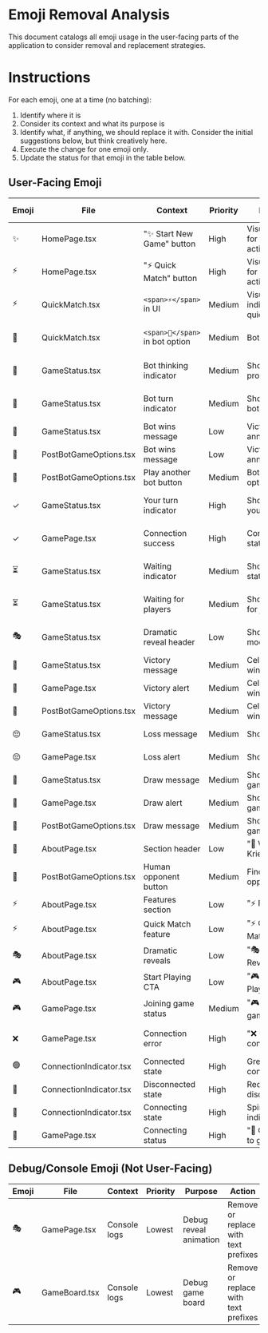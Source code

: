 # Emoji Removal Analysis

This document catalogs all emoji usage in the user-facing parts of the application to consider removal and replacement strategies.

# Instructions

For each emoji, one at a time (no batching):

1. Identify where it is
2. Consider its context and what its purpose is
3. Identify what, if anything, we should replace it with. Consider the initial suggestions below, but think creatively here.
4. Execute the change for one emoji only.
5. Update the status for that emoji in the table below.

## User-Facing Emoji

| Emoji | File                    | Context                         | Priority | Purpose                          | Suggested Replacement                | Notes                              | Status  |
| ----- | ----------------------- | ------------------------------- | -------- | -------------------------------- | ------------------------------------ | ---------------------------------- | ------- |
| ✨    | HomePage.tsx            | "✨ Start New Game" button      | High     | Visual accent for primary action | Remove or replace with "Create Game" | Currently adds sparkle to main CTA | ✅ DONE |
| ⚡    | HomePage.tsx            | "⚡ Quick Match" button         | High     | Visual accent for quick action   | Remove or replace with "Quick Match" | Lightning suggests speed           | ✅ DONE |
| ⚡    | QuickMatch.tsx          | `<span>⚡</span>` in UI         | Medium   | Visual indicator for quick match | Remove or use CSS styling            | Redundant with text                | TODO    |
| 🤖    | QuickMatch.tsx          | `<span>🤖</span>` in bot option | Medium   | Bot indicator                    | Replace with "Bot" text or icon      | Clear bot identifier               | TODO    |
| 🤖    | GameStatus.tsx          | Bot thinking indicator          | Medium   | Shows bot is processing          | Replace with "Bot" text or spinner   | Multiple instances                 | TODO    |
| 🤖    | GameStatus.tsx          | Bot turn indicator              | Medium   | Shows it's bot's turn            | Replace with "Bot's Turn" text       | Status clarity                     | TODO    |
| 🤖    | GameStatus.tsx          | Bot wins message                | Low      | Victory announcement             | Replace with "Bot Wins!"             | Result announcement                | TODO    |
| 🤖    | PostBotGameOptions.tsx  | Bot wins message                | Low      | Victory announcement             | Replace with "Bot Wins!"             | Result announcement                | TODO    |
| 🤖    | PostBotGameOptions.tsx  | Play another bot button         | Medium   | Bot game option                  | Replace with "Bot" text              | Action button                      | TODO    |
| ✓     | GameStatus.tsx          | Your turn indicator             | High     | Shows it's your turn             | Keep as checkmark or use text        | Common UI pattern                  | ✅ DONE |
| ✓     | GamePage.tsx            | Connection success              | High     | Connection status                | Keep as checkmark or use text        | Status indicator                   | ✅ DONE |
| ⏳    | GameStatus.tsx          | Waiting indicator               | Medium   | Shows waiting state              | Replace with "Waiting..." or spinner | Loading state                      | TODO    |
| ⏳    | GameStatus.tsx          | Waiting for players             | Medium   | Shows waiting for join           | Replace with "Waiting..." or spinner | Loading state                      | TODO    |
| 🎭    | GameStatus.tsx          | Dramatic reveal header          | Low      | Shows reveal mode                | Replace with "Reveal" or remove      | Thematic but not essential         | TODO    |
| 🎉    | GameStatus.tsx          | Victory message                 | Medium   | Celebration for win              | Replace with "You Won!"              | Victory announcement               | TODO    |
| 🎉    | GamePage.tsx            | Victory alert                   | Medium   | Celebration for win              | Replace with "You Win!"              | Victory announcement               | TODO    |
| 🎉    | PostBotGameOptions.tsx  | Victory message                 | Medium   | Celebration for win              | Replace with "Victory!"              | Victory announcement               | TODO    |
| 😔    | GameStatus.tsx          | Loss message                    | Medium   | Shows defeat                     | Replace with "You Lost!"             | Loss announcement                  | TODO    |
| 😔    | GamePage.tsx            | Loss alert                      | Medium   | Shows defeat                     | Replace with "You Lose!"             | Loss announcement                  | TODO    |
| 🤝    | GameStatus.tsx          | Draw message                    | Medium   | Shows tie game                   | Replace with "Draw!"                 | Draw announcement                  | TODO    |
| 🤝    | GamePage.tsx            | Draw alert                      | Medium   | Shows tie game                   | Replace with "Draw!"                 | Draw announcement                  | TODO    |
| 🤝    | PostBotGameOptions.tsx  | Draw message                    | Medium   | Shows tie game                   | Replace with "Draw!"                 | Draw announcement                  | TODO    |
| 🎯    | AboutPage.tsx           | Section header                  | Low      | "🎯 What is Kriegspiel..."       | Remove, use text styling             | Section divider                    | TODO    |
| 🎯    | PostBotGameOptions.tsx  | Human opponent button           | Medium   | Find human opponent              | Replace with "Find Player"           | Action button                      | TODO    |
| ⚡    | AboutPage.tsx           | Features section                | Low      | "⚡ Features"                    | Remove, use text styling             | Section divider                    | TODO    |
| ⚡    | AboutPage.tsx           | Quick Match feature             | Low      | "⚡ Quick Match"                 | Remove, use text styling             | Feature highlight                  | TODO    |
| 🎭    | AboutPage.tsx           | Dramatic reveals                | Low      | "🎭 Dramatic Reveals"            | Remove, use text styling             | Feature highlight                  | TODO    |
| 🎮    | AboutPage.tsx           | Start Playing CTA               | Low      | "🎮 Start Playing"               | Remove, use text styling             | Call to action                     | TODO    |
| 🎮    | GamePage.tsx            | Joining game status             | Medium   | "🎮 Joining game..."             | Replace with "Joining..."            | Loading state                      | TODO    |
| ❌    | GamePage.tsx            | Connection error                | High     | "❌ Unable to connect"           | Replace with "Connection Failed"     | Error state                        | TODO    |
| 🟢    | ConnectionIndicator.tsx | Connected state                 | High     | Green dot for connected          | Replace with CSS green dot           | Connection status                  | TODO    |
| 🔴    | ConnectionIndicator.tsx | Disconnected state              | High     | Red dot for disconnected         | Replace with CSS red dot             | Connection status                  | TODO    |
| 🔄    | ConnectionIndicator.tsx | Connecting state                | High     | Spinning indicator               | Replace with CSS spinner             | Loading state                      | TODO    |
| 🔄    | GamePage.tsx            | Connecting status               | High     | "🔄 Connecting to game..."       | Replace with "Connecting..."         | Loading state                      | TODO    |

## Debug/Console Emoji (Not User-Facing)

| Emoji | File          | Context      | Priority | Purpose                | Action                               | Status |
| ----- | ------------- | ------------ | -------- | ---------------------- | ------------------------------------ | ------ |
| 🎭    | GamePage.tsx  | Console logs | Lowest   | Debug reveal animation | Remove or replace with text prefixes | TODO   |
| 🎮    | GameBoard.tsx | Console logs | Lowest   | Debug game board       | Remove or replace with text prefixes | TODO   |
